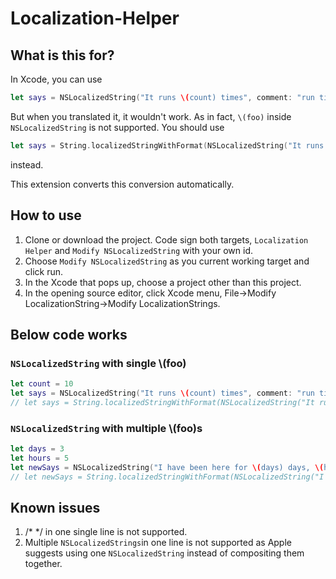# Localization-Helper
## What is this for?
In Xcode, you can use 

```swift
let says = NSLocalizedString("It runs \(count) times", comment: "run times")
```

But when you translated it, it wouldn't work. As in fact, `\(foo)` inside `NSLocalizedString` is not supported. You should use 

```swift
let says = String.localizedStringWithFormat(NSLocalizedString("It runs %@ times", comment: "run times"), String(count))
```

instead.

This extension converts this conversion automatically.

## How to use
1. Clone or download the project. Code sign both targets, `Localization Helper` and `Modify NSLocalizedString` with your own id.
2. Choose `Modify NSLocalizedString` as you current working target and click run.
3. In the Xcode that pops up, choose a project other than this project.
4. In the opening source editor, click Xcode menu, File->Modify LocalizationString->Modify LocalizationStrings.

## Below code works
### `NSLocalizedString` with single \\(foo)

```swift
let count = 10
let says = NSLocalizedString("It runs \(count) times", comment: "run times")
// let says = String.localizedStringWithFormat(NSLocalizedString("It runs %@ times", comment: "run times"), String(count))
```

### `NSLocalizedString` with multiple \\(foo)s

```swift
let days = 3
let hours = 5
let newSays = NSLocalizedString("I have been here for \(days) days, \(hours) hours.", comment: "stay time")
// let newSays = String.localizedStringWithFormat(NSLocalizedString("I have been here for %@ days, %@ hours.", comment: "stay time"), String(days), String(hours))
```

## Known issues
1. /* */ in one single line is not supported.
2. Multiple `NSLocalizedStrings`in one line is not supported as Apple suggests using one `NSLocalizedString` instead of compositing them together.


